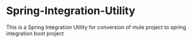 # Spring-Integration-Utility
This is a Spring Integration Utility for conversion of mule project to spring integration boot project
